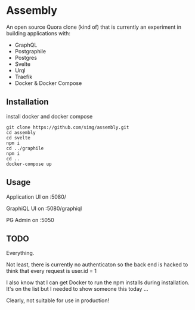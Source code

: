 # Assembly

An open source Quora clone (kind of) that is currently an experiment in building applications with:

* GraphQL
* Postgraphile
* Postgres
* Svelte
* Urql
* Traefik
* Docker & Docker Compose

## Installation
install docker and docker compose

```
git clone https://github.com/simg/assembly.git
cd assembly
cd svelte
npm i
cd ../graphile
npm i
cd ..
docker-compose up
```

## Usage

Application UI on :5080/

GraphiQL UI on :5080/graphiql

PG Admin on :5050

## TODO

Everything.

Not least, there is currently no authenticaton so the back end is hacked to think that every request is user.id = 1

I also know that I can get Docker to run the npm installs during installation. It's on the list but I needed to show someone this today ...

Clearly, not suitable for use in production!